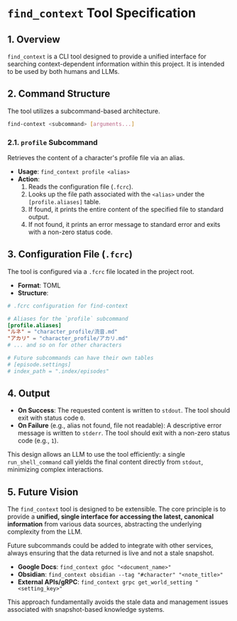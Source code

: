 # `find_context` Tool Specification

## 1. Overview

`find_context` is a CLI tool designed to provide a unified interface for searching context-dependent information within this project. It is intended to be used by both humans and LLMs.

## 2. Command Structure

The tool utilizes a subcommand-based architecture.

```sh
find-context <subcommand> [arguments...]
```

### 2.1. `profile` Subcommand

Retrieves the content of a character's profile file via an alias.

- **Usage**: `find_context profile <alias>`
- **Action**: 
  1. Reads the configuration file (`.fcrc`).
  2. Looks up the file path associated with the `<alias>` under the `[profile.aliases]` table.
  3. If found, it prints the entire content of the specified file to standard output.
  4. If not found, it prints an error message to standard error and exits with a non-zero status code.

## 3. Configuration File (`.fcrc`)

The tool is configured via a `.fcrc` file located in the project root.

- **Format**: TOML
- **Structure**:

```toml
# .fcrc configuration for find-context

# Aliases for the `profile` subcommand
[profile.aliases]
"ルネ" = "character_profile/流音.md"
"アカリ" = "character_profile/アカリ.md"
# ... and so on for other characters

# Future subcommands can have their own tables
# [episode.settings]
# index_path = ".index/episodes"
```

## 4. Output

- **On Success**: The requested content is written to `stdout`. The tool should exit with status code `0`.
- **On Failure** (e.g., alias not found, file not readable): A descriptive error message is written to `stderr`. The tool should exit with a non-zero status code (e.g., `1`).

This design allows an LLM to use the tool efficiently: a single `run_shell_command` call yields the final content directly from `stdout`, minimizing complex interactions.

## 5. Future Vision

The `find_context` tool is designed to be extensible. The core principle is to provide a **unified, single interface for accessing the latest, canonical information** from various data sources, abstracting the underlying complexity from the LLM.

Future subcommands could be added to integrate with other services, always ensuring that the data returned is live and not a stale snapshot.

- **Google Docs**: `find_context gdoc "<document_name>"`
- **Obsidian**: `find_context obsidian --tag "#character" "<note_title>"`
- **External APIs/gRPC**: `find_context grpc get_world_setting "<setting_key>"`

This approach fundamentally avoids the stale data and management issues associated with snapshot-based knowledge systems.
